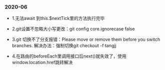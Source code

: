 ### 2020-06
* 1.无法await 到this.$nextTick里的方法执行完毕

* 2.git设置不忽略大小写更改：git config core.ignorecase false

* 3.git 切换不了分支报错：Please move or remove them before you switch branches. 解决办法：强制切换git checkout -f tangjj

* 4.在路由的beforeEach里调用接口后next()就失效了，使用window.location.href跳转解决

